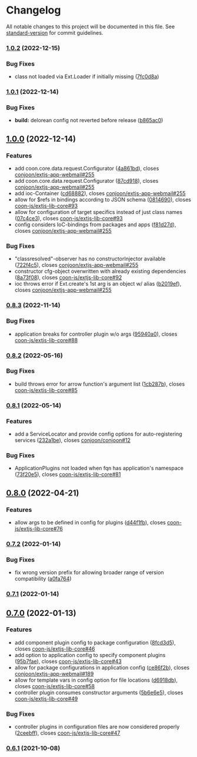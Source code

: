 # Changelog

All notable changes to this project will be documented in this file. See [standard-version](https://github.com/conventional-changelog/standard-version) for commit guidelines.

### [1.0.2](https://github.com/coon-js/extjs-lib-core/compare/v1.0.1...v1.0.2) (2022-12-15)


### Bug Fixes

* class not loaded via Ext.Loader if initially missing ([7fc0d8a](https://github.com/coon-js/extjs-lib-core/commit/7fc0d8a148b759930979e92a3bc9be8926b5eb9f))

### [1.0.1](https://github.com/coon-js/extjs-lib-core/compare/v1.0.0...v1.0.1) (2022-12-14)


### Bug Fixes

* **build:** delorean config not reverted before release ([b865ac0](https://github.com/coon-js/extjs-lib-core/commit/b865ac0bcd3417ae129fce974685393c5daa06d2))

## [1.0.0](https://github.com/coon-js/extjs-lib-core/compare/v0.8.3...v1.0.0) (2022-12-14)


### Features

* add coon.core.data.request.Configurator ([4a861bd](https://github.com/coon-js/extjs-lib-core/commit/4a861bd17d25c3704660dcfc185770a952fbc026)), closes [conjoon/extjs-app-webmail#255](https://github.com/conjoon/extjs-app-webmail/issues/255)
* add coon.core.data.request.Configurator ([87cd918](https://github.com/coon-js/extjs-lib-core/commit/87cd918236ee00bc41a174e58cb17b480b6e083b)), closes [conjoon/extjs-app-webmail#255](https://github.com/conjoon/extjs-app-webmail/issues/255)
* add ioc-Container ([cd68882](https://github.com/coon-js/extjs-lib-core/commit/cd688822b31e190b1a053317cd82721138e4f101)), closes [conjoon/extjs-app-webmail#255](https://github.com/conjoon/extjs-app-webmail/issues/255)
* allow for $refs in bindings according to JSON schema ([0814690](https://github.com/coon-js/extjs-lib-core/commit/0814690b1dd4cc7c2247f92aa7de959a2a81b20e)), closes [coon-js/extjs-lib-core#93](https://github.com/coon-js/extjs-lib-core/issues/93)
* allow for configuration of target specifics instead of just class names ([07c4ce3](https://github.com/coon-js/extjs-lib-core/commit/07c4ce30bf95d912c26910d137199f7c66a2498d)), closes [coon-js/extjs-lib-core#93](https://github.com/coon-js/extjs-lib-core/issues/93)
* config considers IoC-bindings from packages and apps ([f81d27d](https://github.com/coon-js/extjs-lib-core/commit/f81d27dea72d09377edf4d7681752867e0da2910)), closes [conjoon/extjs-app-webmail#255](https://github.com/conjoon/extjs-app-webmail/issues/255)


### Bug Fixes

* "classresolved"-observer has no constructorInjector available ([722f4c5](https://github.com/coon-js/extjs-lib-core/commit/722f4c5777043cd7f9f268da4595d0b9f93cea65)), closes [conjoon/extjs-app-webmail#255](https://github.com/conjoon/extjs-app-webmail/issues/255)
* constructor cfg-object overwritten with already existing dependencies ([8a73f08](https://github.com/coon-js/extjs-lib-core/commit/8a73f088434088e3d7a9565fe5ecaae2748f55fd)), closes [coon-js/extjs-lib-core#92](https://github.com/coon-js/extjs-lib-core/issues/92)
* ioc throws error if Ext.create's 1st arg is an object w/ alias ([b2019ef](https://github.com/coon-js/extjs-lib-core/commit/b2019efaa4b0f552434c88871fd888726a574983)), closes [conjoon/extjs-app-webmail#255](https://github.com/conjoon/extjs-app-webmail/issues/255)

### [0.8.3](https://github.com/coon-js/extjs-lib-core/compare/v0.8.2...v0.8.3) (2022-11-14)


### Bug Fixes

* application breaks for controller plugin w/o args ([95940a0](https://github.com/coon-js/extjs-lib-core/commit/95940a086b190453e77a9a29817c2ba1ba66a5a6)), closes [coon-js/extjs-lib-core#88](https://github.com/coon-js/extjs-lib-core/issues/88)

### [0.8.2](https://github.com/coon-js/extjs-lib-core/compare/v0.8.1...v0.8.2) (2022-05-16)


### Bug Fixes

* build throws error for arrow function's argument list ([1cb287b](https://github.com/coon-js/extjs-lib-core/commit/1cb287b6cd1687577a0bc112079463ea91a1afdf)), closes [coon-js/extjs-lib-core#85](https://github.com/coon-js/extjs-lib-core/issues/85)

### [0.8.1](https://github.com/coon-js/extjs-lib-core/compare/v0.8.0...v0.8.1) (2022-05-14)


### Features

* add a ServiceLocator and provide config options for auto-registering services ([232a1be](https://github.com/coon-js/extjs-lib-core/commit/232a1be2ccbe647e174954b927627b2c9bbb0048)), closes [conjoon/conjoon#12](https://github.com/conjoon/conjoon/issues/12)


### Bug Fixes

* ApplicationPlugins not loaded when fqn has application's namespace ([73f20e5](https://github.com/coon-js/extjs-lib-core/commit/73f20e5fc2af42d706481e7bba57b70d0bd5b5e3)), closes [coon-js/extjs-lib-core#81](https://github.com/coon-js/extjs-lib-core/issues/81)

## [0.8.0](https://github.com/coon-js/extjs-lib-core/compare/v0.7.2...v0.8.0) (2022-04-21)


### Features

* allow args to be defined in config for plugins ([d44f1fb](https://github.com/coon-js/extjs-lib-core/commit/d44f1fbde8e930cc9183a918d26d190ebeb5a484)), closes [coon-js/extjs-lib-core#76](https://github.com/coon-js/extjs-lib-core/issues/76)

### [0.7.2](https://github.com/coon-js/extjs-lib-core/compare/v0.7.1...v0.7.2) (2022-01-14)


### Bug Fixes

* fix wrong version prefix for allowing broader range of version compatibility ([a0fa764](https://github.com/coon-js/extjs-lib-core/commit/a0fa764d934eb591e9230cbef5223ed7a33b8db4))

### [0.7.1](https://github.com/coon-js/extjs-lib-core/compare/v0.7.0...v0.7.1) (2022-01-14)

## [0.7.0](https://github.com/coon-js/extjs-lib-core/compare/v0.6.1...v0.7.0) (2022-01-13)


### Features

* add component plugin config to package configuration ([8fcd3d5](https://github.com/coon-js/extjs-lib-core/commit/8fcd3d5120e3f74afc19e304499b95a9fafaee8d)), closes [coon-js/extjs-lib-core#46](https://github.com/coon-js/extjs-lib-core/issues/46)
* add option to application config to specify component plugins ([95b7fae](https://github.com/coon-js/extjs-lib-core/commit/95b7fae5cd672f2571bdd7c46f20001be65d91e1)), closes [coon-js/extjs-lib-core#43](https://github.com/coon-js/extjs-lib-core/issues/43)
* allow for package configurations in application config ([ce86f2b](https://github.com/coon-js/extjs-lib-core/commit/ce86f2bfecaba24ef198c0c83c187583b0fb0dd1)), closes [conjoon/extjs-app-webmail#189](https://github.com/conjoon/extjs-app-webmail/issues/189)
* allow for template vars in config option for file locations ([d6918db](https://github.com/coon-js/extjs-lib-core/commit/d6918dbdd469f379045d33208da73b23dcdb9fd7)), closes [coon-js/extjs-lib-core#58](https://github.com/coon-js/extjs-lib-core/issues/58)
* controller plugin consumes constructor arguments ([5b6e6e5](https://github.com/coon-js/extjs-lib-core/commit/5b6e6e5570115c3ff063a2bc5540baa9fd63fabc)), closes [coon-js/extjs-lib-core#49](https://github.com/coon-js/extjs-lib-core/issues/49)


### Bug Fixes

* controller plugins in configuration files are now considered properly ([2ceebff](https://github.com/coon-js/extjs-lib-core/commit/2ceebffbf656e864e034ae18237a5a4d1418a5c0)), closes [coon-js/extjs-lib-core#47](https://github.com/coon-js/extjs-lib-core/issues/47)

### [0.6.1](https://github.com/coon-js/extjs-lib-core/compare/v0.6.0...v0.6.1) (2021-10-08)
